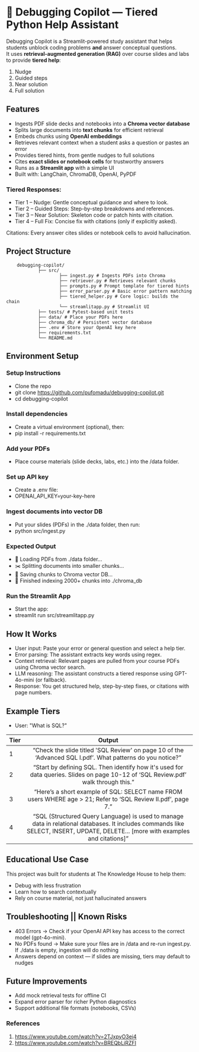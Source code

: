 # 🔧 Debugging Copilot — Tiered Python Help Assistant

Debugging Copilot is a Streamlit-powered study assistant that helps students unblock coding problems **and** answer conceptual questions.  
It uses **retrieval-augmented generation (RAG)** over course slides and labs to provide **tiered help**:
1. Nudge
2. Guided steps
3. Near solution
4. Full solution

## Features

- Ingests PDF slide decks and notebooks into a **Chroma vector database**
- Splits large documents into **text chunks** for efficient retrieval
- Embeds chunks using **OpenAI embeddings**
- Retrieves relevant context when a student asks a question or pastes an error
- Provides tiered hints, from gentle nudges to full solutions
- Cites **exact slides or notebook cells** for trustworthy answers
- Runs as a **Streamlit app** with a simple UI
- Built with: LangChain, ChromaDB, OpenAI, PyPDF

### Tiered Responses:

-  Tier 1 – Nudge: Gentle conceptual guidance and where to look.
-  Tier 2 – Guided Steps: Step-by-step breakdowns and references.
-  Tier 3 – Near Solution: Skeleton code or patch hints with citation.
-  Tier 4 – Full Fix: Concise fix with citations (only if explicitly asked).

Citations: Every answer cites slides or notebook cells to avoid hallucination.


## Project Structure
        debugging-copilot/
                ├── src/
                        ├── ingest.py # Ingests PDFs into Chroma
                        ├── retriever.py # Retrieves relevant chunks
                        ├── prompts.py # Prompt template for tiered hints
                        ├── error_parser.py # Basic error pattern matching
                        ├── tiered_helper.py # Core logic: builds the chain
                        └── streamlitapp.py # Streamlit UI
                ├── tests/ # Pytest-based unit tests
                ├── data/ # Place your PDFs here
                ├── chroma_db/ # Persistent vector database
                ├── .env # Store your OpenAI key here
                ├── requirements.txt
                └── README.md

## Environment Setup

### Setup Instructions
- Clone the repo
- git clone https://github.com/pufomadu/debugging-copilot.git
- cd debugging-copilot

### Install dependencies
- Create a virtual environment (optional), then:
- pip install -r requirements.txt

### Add your PDFs
- Place course materials (slide decks, labs, etc.) into the /data folder.

### Set up API key
- Create a .env file:
- OPENAI_API_KEY=your-key-here

### Ingest documents into vector DB
- Put your slides (PDFs) in the ./data folder, then run:
- python src/ingest.py

### Expected Output
- 📄 Loading PDFs from ./data folder...
- ✂️ Splitting documents into smaller chunks...
- 🧠 Saving chunks to Chroma vector DB...
- 🎉 Finished indexing 2000+ chunks into ./chroma_db

### Run the Streamlit App
- Start the app: 
- streamlit run src/streamlitapp.py


## How It Works
- User input: Paste your error or general question and select a help tier.
- Error parsing: The assistant extracts key words using regex.
- Context retrieval: Relevant pages are pulled from your course PDFs using Chroma vector search.
- LLM reasoning: The assistant constructs a tiered response using GPT-4o-mini (or fallback).
- Response: You get structured help, step-by-step fixes, or citations with page numbers.

  
## Example Tiers
 - User: "What is SQL?"

| Tier | Output | 
|:-------- |:--------:|
| 1     | “Check the slide titled 'SQL Review' on page 10 of the ‘Advanced SQL I.pdf’. What patterns do you notice?”   | 
| 2     | “Start by defining SQL. Then identify how it's used for data queries. Slides on page 10-12 of ‘SQL Review.pdf’ walk through this.”   | 
| 3     | “Here’s a short example of SQL: SELECT name FROM users WHERE age > 21; Refer to ‘SQL Review II.pdf’, page 7.”   | 
| 4     | “SQL (Structured Query Language) is used to manage data in relational databases. It includes commands like SELECT, INSERT, UPDATE, DELETE... [more with examples and citations]”  | 



## Educational Use Case
This project was built for students at The Knowledge House to help them:

- Debug with less frustration
- Learn how to search contextually
- Rely on course material, not just hallucinated answers


## Troubleshooting || Known Risks
- 403 Errors → Check if your OpenAI API key has access to the correct model (gpt-4o-mini).
- No PDFs found → Make sure your files are in /data and re-run ingest.py.
        If ./data is empty, ingestion will do nothing
- Answers depend on context — if slides are missing, tiers may default to nudges


## Future Improvements
- Add mock retrieval tests for offline CI
- Expand error parser for richer Python diagnostics
- Support additional file formats (notebooks, CSVs)


### References
1. https://www.youtube.com/watch?v=2TJxpyO3ei4
2. https://www.youtube.com/watch?v=BREQbLiRZFI